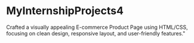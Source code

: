 # MyInternshipProjects4
Crafted a visually appealing E-commerce Product Page using HTML/CSS, focusing on clean design, responsive layout, and user-friendly features."
